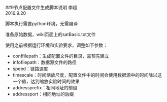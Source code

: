 ##9节点配置文件生成脚本说明
李超  
2016.9.20

脚本执行需要python环境，无需编译

准备原始数据，wiki页面上的satBasic.txt文件

使用之前根据运行环境和实验要求，调整如下参数：  
- conffilepath：生成配置文件的目录，需预先建立  
- infofilepath：数据源文件的路径  
- speed：链路速度  
- timescale：时间缩放尺度，配置文件中的时间会使用数据源中的时间除以这一个值，达到缩放实验时间的效果  
- addressprefix：相同地址的前缀  
- addressport：相同地址的后缀  
